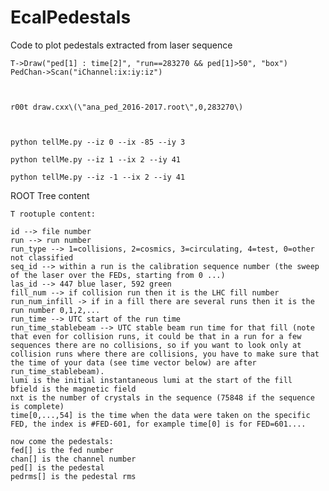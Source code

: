 # EcalPedestals

Code to plot pedestals extracted from laser sequence

    T->Draw("ped[1] : time[2]", "run==283270 && ped[1]>50", "box")
    PedChan->Scan("iChannel:ix:iy:iz") 

    
    
    r00t draw.cxx\(\"ana_ped_2016-2017.root\",0,283270\)
    
    
    
    python tellMe.py --iz 0 --ix -85 --iy 3
    
    python tellMe.py --iz 1 --ix 2 --iy 41
    
    python tellMe.py --iz -1 --ix 2 --iy 41
    
    
ROOT Tree content

    T rootuple content: 
    
    id --> file number 
    run --> run number 
    run_type --> 1=collisions, 2=cosmics, 3=circulating, 4=test, 0=other not classified 
    seq_id --> within a run is the calibration sequence number (the sweep of the laser over the FEDs, starting from 0 ...)
    las_id --> 447 blue laser, 592 green 
    fill_num --> if collision run then it is the LHC fill number
    run_num_infill -> if in a fill there are several runs then it is the run number 0,1,2,...
    run_time --> UTC start of the run time 
    run_time_stablebeam --> UTC stable beam run time for that fill (note that even for collision runs, it could be that in a run for a few sequences there are no collisions, so if you want to look only at collision runs where there are collisions, you have to make sure that the time of your data (see time vector below) are after  run_time_stablebeam).
    lumi is the initial instantaneous lumi at the start of the fill 
    bfield is the magnetic field 
    nxt is the number of crystals in the sequence (75848 if the sequence is complete)
    time[0,...,54] is the time when the data were taken on the specific FED, the index is #FED-601, for example time[0] is for FED=601.... 
    
    now come the pedestals: 
    fed[] is the fed number 
    chan[] is the channel number 
    ped[] is the pedestal 
    pedrms[] is the pedestal rms 

